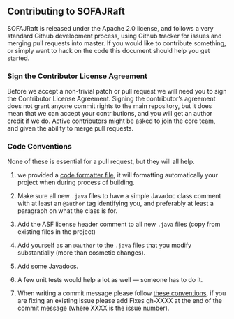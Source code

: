 ## Contributing to SOFAJRaft

SOFAJRaft is released under the Apache 2.0 license, and follows a very standard Github development process, using Github
tracker for issues and merging pull requests into master. If you would like to contribute something, or simply want to
hack on the code this document should help you get started.

### Sign the Contributor License Agreement

Before we accept a non-trivial patch or pull request we will need you to sign the Contributor License Agreement. Signing
the contributor’s agreement does not grant anyone commit rights to the main repository, but it does mean that we can
accept your contributions, and you will get an author credit if we do. Active contributors might be asked to join the
core team, and given the ability to merge pull requests.

### Code Conventions

None of these is essential for a pull request, but they will all help.

1. we provided a [code formatter file](./tools/codestyle/formatter.xml), it will formatting automatically your project
   when during process of building.

2. Make sure all new `.java` files to have a simple Javadoc class comment with at least an `@author` tag identifying
   you, and preferably at least a paragraph on what the class is for.

3. Add the ASF license header comment to all new `.java` files (copy from existing files in the project)

4. Add yourself as an `@author` to the `.java` files that you modify substantially (more than cosmetic changes).

5. Add some Javadocs.

6. A few unit tests would help a lot as well — someone has to do it.

7. When writing a commit message please
   follow [these conventions](https://tbaggery.com/2008/04/19/a-note-about-git-commit-messages.html), if you are fixing
   an existing issue please add Fixes gh-XXXX at the end of the commit message (where XXXX is the issue number).
